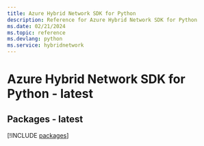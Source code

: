 ```yaml
---
title: Azure Hybrid Network SDK for Python
description: Reference for Azure Hybrid Network SDK for Python
ms.date: 02/21/2024
ms.topic: reference
ms.devlang: python
ms.service: hybridnetwork
---
```

# Azure Hybrid Network SDK for Python - latest
## Packages - latest
[!INCLUDE [packages](hybrid-network-index.md)]